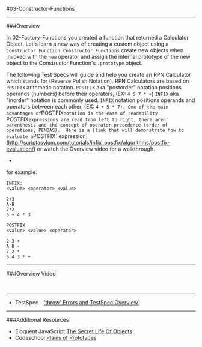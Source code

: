 #03-Constructor-Functions
<hr>

###Overview

In 02-Factory-Functions you created a function that returned a Calculator Object.  Let's learn a new way of creating a custom object using a `Constructor Function`. 
`Constructor Functions` create new objects when invoked with the `new` operator and assign the internal prototype of the new object to the Constructor Function's `.prototype` object.  

The following Test Specs will guide and help you create an RPN Calculator which stands for (Reverse Polish Notation).  RPN Calculators are based on `POSTFIX` arithmetic notation.
`POSTFIX` aka "postorder" notation positions operands (numbers) before their operators, (EX: `4 5 7 * +`) `INFIX` aka "inorder" notation is commonly used. `INFIX` notation positions
operands and operators between each other, (EX: ` 4 + 5 * 7). One of the main advantages of `POSTFIX` notation is the ease of readability.  `POSTFIX` expressions are read from left
to right, there aren' parenthesis and the concept of operator precedence (order of operations, PEMDAS).  Here is a [link that will demonstrate how to evaluate a `POSTFIX` expression](http://scriptasylum.com/tutorials/infix_postfix/algorithms/postfix-evaluation/)
or watch the Overview video for a walkthrough.
 

- 
 for example:

```
INFIX:
<value> <operator> <value>

2+3
A-B
7*2
5 + 4 * 3
```

```
POSTFIX
<value> <value> <operator>

2 3 +
A B -
7 2 *
5 4 3 * + 
```

<hr>


###Overview Video



<br>
<hr>

- TestSpec - ['throw' Errors and TestSpec Overview](http://www.youtube.com/watch?v=7_Auxy_mRfM)]


<hr>

###Additional Resources

- Eloquent JavaScript [The Secret Life Of Objects](http://eloquentjavascript.net/06_object.html)
- Codeschool [Plains of Prototypes](http://javascript-roadtrip-part3.codeschool.com/levels/5)  
